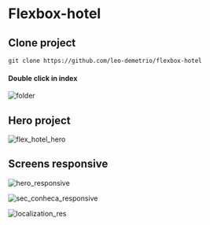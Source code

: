 # Flexbox-hotel

<h2>Clone project</h2>

```
git clone https://github.com/leo-demetrio/flexbox-hotel

```
<h4>Double click in index</h3>

![folder](https://user-images.githubusercontent.com/47660967/174183717-7e33b80a-ab2b-44e7-b673-21a5407177ec.png)

<h2>Hero project</h2>

![flex_hotel_hero](https://user-images.githubusercontent.com/47660967/174174032-023a9270-b473-4ccc-a606-6e07395db709.png)

<h2>Screens responsive</h2>

![hero_responsive](https://user-images.githubusercontent.com/47660967/174179778-cb055f31-a8c6-4f9d-a68b-081fc9fc679d.png)

![sec_conheca_responsive](https://user-images.githubusercontent.com/47660967/174179763-a40082c5-50c2-4f0e-bffa-4c93231656f3.png)

![localization_res](https://user-images.githubusercontent.com/47660967/174179748-e9e2110d-cbc2-4ee1-b826-780eca2d5608.png)




